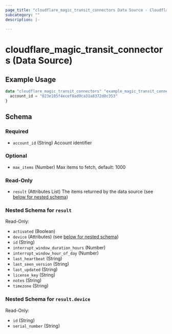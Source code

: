 ```yaml
---
page_title: "cloudflare_magic_transit_connectors Data Source - Cloudflare"
subcategory: ""
description: |-
  
---
```


# cloudflare_magic_transit_connectors (Data Source)



## Example Usage

```terraform
data "cloudflare_magic_transit_connectors" "example_magic_transit_connectors" {
  account_id = "023e105f4ecef8ad9ca31a8372d0c353"
}
```

<!-- schema generated by tfplugindocs -->
## Schema

### Required

- `account_id` (String) Account identifier

### Optional

- `max_items` (Number) Max items to fetch, default: 1000

### Read-Only

- `result` (Attributes List) The items returned by the data source (see [below for nested schema](#nestedatt--result))

<a id="nestedatt--result"></a>
### Nested Schema for `result`

Read-Only:

- `activated` (Boolean)
- `device` (Attributes) (see [below for nested schema](#nestedatt--result--device))
- `id` (String)
- `interrupt_window_duration_hours` (Number)
- `interrupt_window_hour_of_day` (Number)
- `last_heartbeat` (String)
- `last_seen_version` (String)
- `last_updated` (String)
- `license_key` (String)
- `notes` (String)
- `timezone` (String)

<a id="nestedatt--result--device"></a>
### Nested Schema for `result.device`

Read-Only:

- `id` (String)
- `serial_number` (String)


